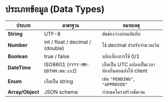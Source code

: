 # ประเภทข้อมูล (Data Types)

| ประเภท | มาตรฐาน | หมายเหตุ |
|------|-----------|-----------|
| **String** | UTF-8 | ตัดช่องว่างก่อนบันทึก |
| **Number** | int / float / decimal / (double) | ใช้ decimal สำหรับจำนวนเงิน |
| **Boolean** | true / false | หลีกเลี่ยงการใช้ 0/1 |
| **DateTime** | ISO8601 (`YYYY-MM-DDTHH:mm:ssZ`) | เก็บเป็น UTC แปลงเป็นเวลาท้องถิ่นตอนส่งให้ client |
| **Enum** | เก็บเป็น string | เช่น `"PENDING"`, `"APPROVED"` |
| **Array/Object** | JSON schema | กำหนดโครงสร้างชัดเจน |
